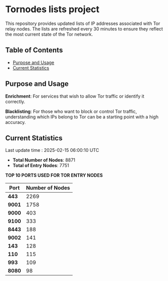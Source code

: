 # Tornodes lists project

This repository provides updated lists of IP addresses associated with Tor relay nodes. The lists are refreshed every 30 minutes to ensure they reflect the most current state of the Tor network.

## Table of Contents

- [Purpose and Usage](#purpose-and-usage)
- [Current Statistics](#current-statistics)


## Purpose and Usage

**Enrichment**: For services that wish to allow Tor traffic or identify it correctly.

**Blacklisting**: For those who want to block or control Tor traffic, understanding which IPs belong to Tor can be a starting point with a high accuracy.

## Current Statistics

Last update time : 2025-02-15 06:00:10 UTC

- **Total Number of Nodes**: 8871
- **Total of Entry Nodes**: 7751

**TOP 10 PORTS USED FOR TOR ENTRY NODES**

| **Port** | **Number of Nodes** |
|------|-----------------|
| **443**   | 2269  |
| **9001**   | 1758  |
| **9000**   | 403  |
| **9100**   | 333  |
| **8443**   | 188  |
| **9002**   | 141  |
| **143**   | 128  |
| **110**   | 115  |
| **993**   | 109  |
| **8080**   | 98  |

